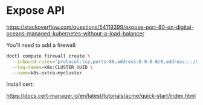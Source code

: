 # Expose API

https://stackoverflow.com/questions/54119399/expose-port-80-on-digital-oceans-managed-kubernetes-without-a-load-balancer

You'll need to add a firewall:

```bash
doctl compute firewall create \
  --inbound-rules="protocol:tcp,ports:80,address:0.0.0.0/0,address:::/0 protocol:tcp,ports:443,address:0.0.0.0/0,address:::/0" \
  --tag-names=k8s:CLUSTER_UUID \
  --name=k8s-extra-mycluster
```


Install cert:

https://docs.cert-manager.io/en/latest/tutorials/acme/quick-start/index.html
